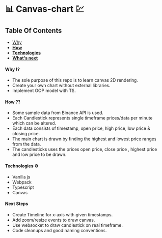 # 📊 Canvas-chart 💹
## Table Of Contents
- [Why](#why)
- **[How](#how)**
- **[Technologies](#technologies)**
- **[What's next](#next-steps)**

#### Why ⁉️
- The sole purpose of this repo is to learn canvas 2D rendering.
- Create your own chart without external libraries.
- Implement OOP model with TS.

#### How ⁇
- Some sample data from Binance API is used.
- Each Candlestick represents single timeframe prices/data per minute which can be altered.
- Each data consists of timestamp, open price, high price, low price & closing price.
- The main chart is drawn by finding the highest and lowest price ranges from the data.
- The candlesticks uses the prices open price, close price , highest price and low price to be drawn.

#### Technologies ⚙️
- Vanilla js
- Webpack
- Typescript
- Canvas

#### Next Steps
- Create Timeline for x-axis with given timestamps.
- Add zoom/resize events to draw canvas.
- Use websocket to draw candlestick on real timeframe.
- Code cleanups and good naming conventions.
